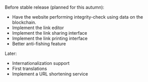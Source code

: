 Before stable release (planned for this autumn):
* Have the website performing integrity-check using data on the
    blockchain.
* Implement the link editor
* Implement the link sharing interface
* Implement the link printing interface
* Better anti-fishing feature

Later:
* Internationalization support
* First translations
* Implement a URL shortening service
